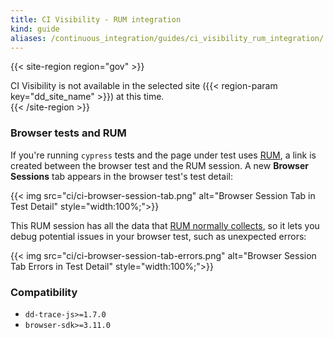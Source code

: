 ```yaml
---
title: CI Visibility - RUM integration
kind: guide
aliases: /continuous_integration/guides/ci_visibility_rum_integration/
---
```


{{< site-region region="gov" >}}
<div class="alert alert-warning">CI Visibility is not available in the selected site ({{< region-param key="dd_site_name" >}}) at this time.</div>
{{< /site-region >}}

### Browser tests and RUM

If you're running `cypress` tests and the page under test uses [RUM][1], a link is created between the browser test and the RUM session. A new **Browser Sessions** tab appears in the browser test's test detail:

{{< img src="ci/ci-browser-session-tab.png" alt="Browser Session Tab in Test Detail" style="width:100%;">}}

This RUM session has all the data that [RUM normally collects][2], so it lets you debug potential issues in your browser test, such as unexpected errors:

{{< img src="ci/ci-browser-session-tab-errors.png" alt="Browser Session Tab Errors in Test Detail" style="width:100%;">}}

### Compatibility
* `dd-trace-js>=1.7.0`
* `browser-sdk>=3.11.0`


[1]: /real_user_monitoring/browser/
[2]: /real_user_monitoring/browser/data_collected/
